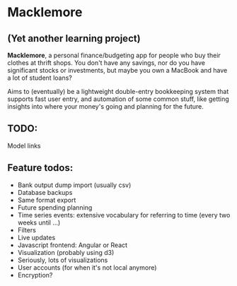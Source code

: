 # Macklemore

## (Yet another learning project)

**Macklemore**, a personal finance/budgeting app for people who buy their clothes at thrift shops. You don't have any savings, nor do you have significant stocks or investments, but maybe you own a MacBook and have a lot of student loans?

Aims to (eventually) be a lightweight double-entry bookkeeping system that supports fast user entry, and automation of some common stuff, like getting insights into where your money's going and planning for the future.

## TODO:

Model links


## Feature todos:

* Bank output dump import (usually csv)
* Database backups
* Same format export
* Future spending planning
* Time series events: extensive vocabulary for referring to time (every two weeks until ...)
* Filters
* Live updates
* Javascript frontend: Angular or React
* Visualization (probably using d3)
* Seriously, lots of visualizations
* User accounts (for when it's not local anymore)
* Encryption?
